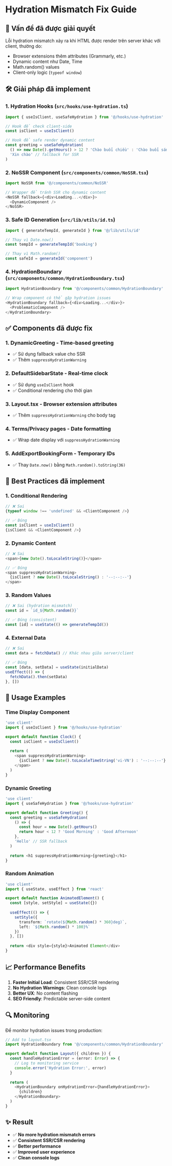 # Hydration Mismatch Fix Guide

## 🎯 Vấn đề đã được giải quyết

Lỗi hydration mismatch xảy ra khi HTML được render trên server khác với client, thường do:
- Browser extensions thêm attributes (Grammarly, etc.)
- Dynamic content như Date, Time
- Math.random() values
- Client-only logic (`typeof window`)

## 🛠️ Giải pháp đã implement

### 1. **Hydration Hooks** (`src/hooks/use-hydration.ts`)

```typescript
import { useIsClient, useSafeHydration } from '@/hooks/use-hydration'

// Hook để check client-side
const isClient = useIsClient()

// Hook để safe render dynamic content
const greeting = useSafeHydration(
  () => new Date().getHours() > 12 ? 'Chào buổi chiều' : 'Chào buổi sáng',
  'Xin chào' // fallback for SSR
)
```

### 2. **NoSSR Component** (`src/components/common/NoSSR.tsx`)

```typescript
import NoSSR from '@/components/common/NoSSR'

// Wrapper để tránh SSR cho dynamic content
<NoSSR fallback={<div>Loading...</div>}>
  <DynamicComponent />
</NoSSR>
```

### 3. **Safe ID Generation** (`src/lib/utils/id.ts`)

```typescript
import { generateTempId, generateId } from '@/lib/utils/id'

// Thay vì Date.now()
const tempId = generateTempId('booking')

// Thay vì Math.random()
const safeId = generateId('component')
```

### 4. **HydrationBoundary** (`src/components/common/HydrationBoundary.tsx`)

```typescript
import HydrationBoundary from '@/components/common/HydrationBoundary'

// Wrap component có thể gặp hydration issues
<HydrationBoundary fallback={<div>Loading...</div>}>
  <ProblematicComponent />
</HydrationBoundary>
```

## ✅ Components đã được fix

### 1. **DynamicGreeting** - Time-based greeting
- ✅ Sử dụng fallback value cho SSR
- ✅ Thêm `suppressHydrationWarning`

### 2. **DefaultSidebarState** - Real-time clock
- ✅ Sử dụng `useIsClient` hook
- ✅ Conditional rendering cho thời gian

### 3. **Layout.tsx** - Browser extension attributes
- ✅ Thêm `suppressHydrationWarning` cho body tag

### 4. **Terms/Privacy pages** - Date formatting
- ✅ Wrap date display với `suppressHydrationWarning`

### 5. **AddExportBookingForm** - Temporary IDs
- ✅ Thay `Date.now()` bằng `Math.random().toString(36)`

## 🚀 Best Practices đã implement

### 1. **Conditional Rendering**
```typescript
// ❌ Sai
{typeof window !== 'undefined' && <ClientComponent />}

// ✅ Đúng
const isClient = useIsClient()
{isClient && <ClientComponent />}
```

### 2. **Dynamic Content**
```typescript
// ❌ Sai
<span>{new Date().toLocaleString()}</span>

// ✅ Đúng
<span suppressHydrationWarning>
  {isClient ? new Date().toLocaleString() : '--:--:--'}
</span>
```

### 3. **Random Values**
```typescript
// ❌ Sai (hydration mismatch)
const id = `id_${Math.random()}`

// ✅ Đúng (consistent)
const [id] = useState(() => generateTempId())
```

### 4. **External Data**
```typescript
// ❌ Sai
const data = fetchData() // Khác nhau giữa server/client

// ✅ Đúng
const [data, setData] = useState(initialData)
useEffect(() => {
  fetchData().then(setData)
}, [])
```

## 🔧 Usage Examples

### Time Display Component
```typescript
'use client'
import { useIsClient } from '@/hooks/use-hydration'

export default function Clock() {
  const isClient = useIsClient()
  
  return (
    <span suppressHydrationWarning>
      {isClient ? new Date().toLocaleTimeString('vi-VN') : '--:--:--'}
    </span>
  )
}
```

### Dynamic Greeting
```typescript
'use client'
import { useSafeHydration } from '@/hooks/use-hydration'

export default function Greeting() {
  const greeting = useSafeHydration(
    () => {
      const hour = new Date().getHours()
      return hour < 12 ? 'Good Morning' : 'Good Afternoon'
    },
    'Hello' // SSR fallback
  )
  
  return <h1 suppressHydrationWarning>{greeting}</h1>
}
```

### Random Animation
```typescript
'use client'
import { useState, useEffect } from 'react'

export default function AnimatedElement() {
  const [style, setStyle] = useState({})
  
  useEffect(() => {
    setStyle({
      transform: `rotate(${Math.random() * 360}deg)`,
      left: `${Math.random() * 100}%`
    })
  }, [])
  
  return <div style={style}>Animated Element</div>
}
```

## 📈 Performance Benefits

1. **Faster Initial Load**: Consistent SSR/CSR rendering
2. **No Hydration Warnings**: Clean console logs
3. **Better UX**: No content flashing
4. **SEO Friendly**: Predictable server-side content

## 🔍 Monitoring

Để monitor hydration issues trong production:

```typescript
// Add to layout.tsx
import HydrationBoundary from '@/components/common/HydrationBoundary'

export default function Layout({ children }) {
  const handleHydrationError = (error: Error) => {
    // Log to monitoring service
    console.error('Hydration Error:', error)
  }
  
  return (
    <HydrationBoundary onHydrationError={handleHydrationError}>
      {children}
    </HydrationBoundary>
  )
}
```

## ✨ Result

- ✅ **No more hydration mismatch errors**
- ✅ **Consistent SSR/CSR rendering**
- ✅ **Better performance**
- ✅ **Improved user experience**
- ✅ **Clean console logs** 